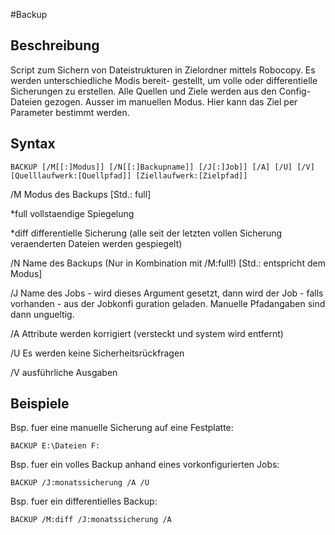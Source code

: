 #Backup

## Beschreibung
Script zum Sichern von Dateistrukturen in Zielordner mittels Robocopy. Es werden unterschiedliche Modis bereit-
gestellt, um volle oder differentielle Sicherungen zu erstellen.
Alle Quellen und Ziele werden aus den Config-Dateien gezogen. Ausser im manuellen Modus. Hier kann das Ziel per
Parameter bestimmt werden.

## Syntax

    BACKUP [/M[[:]Modus]] [/N[[:]Backupname]] [/J[:]Job]] [/A] [/U] [/V] [Quelllaufwerk:[Quellpfad]] [Ziellaufwerk:[Zielpfad]]


/M     Modus des Backups [Std.: full]

*full  vollstaendige Spiegelung

*diff  differentielle Sicherung (alle seit der letzten vollen Sicherung veraenderten Dateien werden gespiegelt)
        
/N     Name des Backups (Nur in Kombination mit /M:full!) [Std.: entspricht dem Modus]  	

/J     Name des Jobs - wird dieses Argument gesetzt, dann wird der Job - falls vorhanden - aus der Jobkonfi guration geladen. Manuelle Pfadangaben sind dann ungueltig.

/A     Attribute werden korrigiert (versteckt und system wird entfernt)

/U     Es werden keine Sicherheitsrückfragen 

/V     ausführliche Ausgaben

## Beispiele
Bsp. fuer eine manuelle Sicherung auf eine Festplatte:

    BACKUP E:\Dateien F:
     
Bsp. fuer ein volles Backup anhand eines vorkonfigurierten Jobs: 

    BACKUP /J:monatssicherung /A /U
     
Bsp. fuer ein differentielles Backup: 

    BACKUP /M:diff /J:monatssicherung /A
